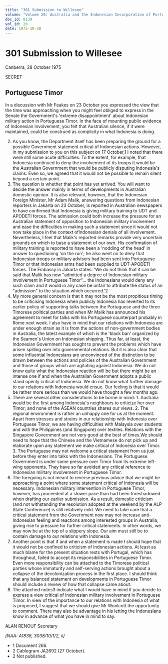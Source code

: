 ```yaml
---
title: "301 Submission to Willesee"
volume: "Volume 20: Australia and the Indonesian Incorporation of Portuguese Timor, 1974-1976"
doc_id: 8139
vol_id: 20
date: 1975-10-28
---
```


# 301 Submission to Willesee

Canberra, 28 October 1975

SECRET

## Portuguese Timor

In a discussion with Mr Feakes on 23 October you expressed the view that the time was approaching when you might feel obliged to express in the Senate the Government's 'extreme disappointment' about Indonesian military action in Portuguese Timor. In the face of mounting public evidence of Indonesian involvement, you felt that Australian silence, if it were maintained, could be construed as complicity in what Indonesia is doing.

  2. As you know, the Department itself has been preparing the ground for a possible Government statement critical of Indonesian actions. However, in my submission to you on this subject on 17 October,1 I noted that there were still some acute difficulties. To the extent, for example, that Indonesia continued to deny the involvement of its troops it would be the Australian Government that would be publicly disputing Indonesia's claims. Even so, we agreed that it would not be possible to remain silent beyond a certain point.
  3. The question is whether that point has yet arrived. You will want to decide the answer mainly in terms of developments in Australian domestic opinion. It is also relevant, however, that the Indonesian Foreign Minister, Mr Adam Malik, answering questions from Indonesian reporters in Jakarta on 23 October, is reported in Australian newspapers to have confirmed that Indonesia is giving military training to UDT and APODETI forces. The admission could both increase the pressure for an Australian statement of opposition to Indonesian military involvement and ease the difficulties in making such a statement since it would not now take place in the context oflndonesian denials of all involvement. Nevertheless, I feel that Malik's reported remarks provide very uncertain grounds on which to base a statement of our own. His confirmation of military training is reported to have been a 'nodding of the head' in answer to questioning 'on the run'; he also went on to deny that Indonesian troops or military advisers had been sent into Portuguese Timor or that Indonesian arms had been supplied to UDT­-APODETI forces. The Embassy in Jakarta states: 'We do not think that it can be said that Malik has now "admitted a degree of Indonesian military involvement in Portuguese Timor"... the Indonesians would deny any such claim and it would in any case be unfair to attribute the status of an "admission" to the situation which occurred.'2
  4. My more general concern is that it may not be the most propitious timing to be criticising Indonesia when publicly Indonesia has reverted to its earlier policy of supporting talks between the Portuguese and the three Timorese political parties and when Mr Malik has announced his agreement to meet for talks with his Portuguese counterpart probably in Rome next week. I also have in mind that our relations with Indonesia are under enough strain as it is from the actions of non-government bodies in Australia, the latest example of which is the 'black ban' organized by the Seamen's Union on Indonesian shipping. Thus far, at least, the Indonesian Government has sought to prevent the problems which have arisen spilling over into governmental relations. But it is also clear that some influential Indonesians are unconvinced of the distinction to be drawn between the actions and policies of the Australian Government and those of groups which are agitating against Indonesia. We do not know quite what the Indonesian reaction will be but there might be an intense one if and when the Australian Government adopts a public stand openly critical of Indonesia. We do not know what further damage to our relations with Indonesia would ensue. Our feeling is that it would be rather more serious than we would have thought a few months ago.
  5. There are several other considerations to be borne in mind: 
    1. Australia would be the first among Indonesia's neighbours to criticize her over Timor; and none of the ASEAN countries shares our views.
    2. The regional environment is rather an unhappy one for us at the moment. Apart from stresses and strains in our relationship with Indonesia over Portuguese Timor, we are having difficulties with Malaysia over students and with the Philippines (and Singapore) over textiles. Relations with the Singapore Government are not very good at the best of times.We should need to hope that the Chinese and the Vietnamese do not pick up and elaborate upon any statement we make critical of Indonesia over Timor.
    3. The Portuguese may not welcome a critical statement from us just before they enter into talks with the Indonesians. The Portuguese Government is under some pressure over Timor from its extreme left-wing opponents. They have so far avoided any critical reference to Indonesian military involvement in Portuguese Timor.
  6. The foregoing is not meant to reverse previous advice that we might be approaching a point where some statement critical of Indonesia will be necessary. Indonesian military intervention in Portuguese Timor, however, has proceeded at a slower pace than had been foreshadowed when drafting our earlier submission. As a result, domestic criticism (and not withstanding the resolution adopted at the weekend by the ALP State Conference) is still relatively mild. We need to take care that a critical statement from the Government now may not increase anti-Indonesian feeling and reactions among interested groups in Australia, giving rise to pressure for further critical statements. In other words, we may now be at the top of a slippery slope. Our aim must still be to contain damage to our relations with Indonesia.
  7. Another point is that if and when a statement is made I should hope that it would not be confined to criticism of Indonesian actions. At least as much blame for the present situation rests with Portugal, which has throughout, failed to accept its responsibilities in Portuguese Timor. Even more responsibility can be attached to the Timorese political parties whose immaturity and self-serving actions brought about a collapse of the decolonization process in the first place. I should think that any balanced statement on developments in Portuguese Timor should include a review of how that collapse came about.
  8. The attached notes3 indicate what I would have in mind if you decide to express a view critical of Indonesian military involvement in Portuguese Timor. In view of the importance to our relations with Indonesia of what is proposed, I suggest that we should give Mr Woolcott the opportunity to comment. There may also be advantage in his letting the Indonesians know in advance of what you have in mind to say.



ALAN RENOUF Secretary

_[NAA: A1838, 3038/10/1/2, ii]_

  * 1 Document 266.
  * 2 Cablegram JA2692 (27 October).
  * 2 Not published.


